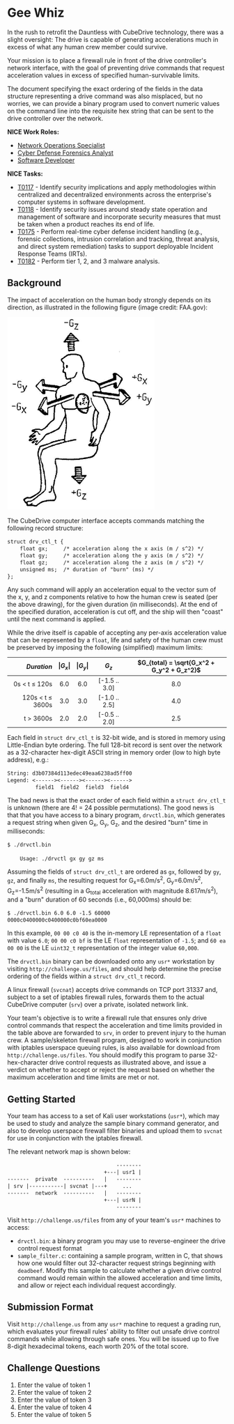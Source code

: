 # Gee Whiz

In the rush to retrofit the Dauntless with CubeDrive technology, there was a slight oversight: The drive is capable of generating accelerations much in excess of what any human crew member could survive.

Your mission is to place a firewall rule in front of the drive controller's network interface, with the goal of preventing drive commands that request acceleration values in excess of specified human-survivable limits.

The document specifying the exact ordering of the fields in the data structure representing a drive command was also misplaced, but no worries, we can provide a binary program used to convert numeric values on the command line into the requisite hex string that can be sent to the drive controller over the network.

**NICE Work Roles:**
- [Network Operations Specialist](https://niccs.cisa.gov/workforce-development/cyber-security-workforce-framework/workroles?name=Network+Operations+Specialist&id=All)
- [Cyber Defense Forensics Analyst](https://niccs.cisa.gov/workforce-development/cyber-security-workforce-framework/workroles?name=Cyber+Defense+forensics+Analyst&id=All)
- [Software Developer](https://niccs.cisa.gov/workforce-development/cyber-security-workforce-framework/workroles?name=Software+Developer&id=All)

**NICE Tasks:**
- [T0117](https://niccs.cisa.gov/workforce-development/cyber-security-workforce-framework/tasks?id=T0117&description=All) - Identify security implications and apply methodologies within centralized and decentralized environments across the enterprise's computer systems in software development.
- [T0118](https://niccs.cisa.gov/workforce-development/cyber-security-workforce-framework/tasks?id=T0118&description=All) - Identify security issues around steady state operation and management of software and incorporate security measures that must be taken when a product reaches its end of life.
- [T0175](https://niccs.cisa.gov/workforce-development/cyber-security-workforce-framework/tasks?id=T0175&description=All) - Perform real-time cyber defense incident handling (e.g., forensic collections, intrusion correlation and tracking, threat analysis, and direct system remediation) tasks to support deployable Incident Response Teams (IRTs).
- [T0182](https://niccs.cisa.gov/workforce-development/cyber-security-workforce-framework/tasks?id=T0182&description=All) - Perform tier 1, 2, and 3 malware analysis.

## Background

The impact of acceleration on the human body strongly depends on its direction, as illustrated in the following figure (image credit: FAA.gov):

![G axes impacting human crew](./g_vec.png "Image credit: FAA.gov")

The CubeDrive computer interface accepts commands matching the following record structure:

```
struct drv_ctl_t {
	float gx;     /* acceleration along the x axis (m / s^2) */
	float gy;     /* acceleration along the y axis (m / s^2) */
	float gz;     /* acceleration along the z axis (m / s^2) */
	unsigned ms;  /* duration of "burn" (ms) */
};
```

Any such command will apply an acceleration equal to the vector sum of the x, y, and z components relative to how the human crew is seated (per the
above drawing), for the given duration (in milliseconds). At the end of the specified duration, acceleration is cut off, and the ship will then "coast" until the next command is applied.

While the drive itself is capable of accepting any per-axis acceleration value that can be represented by a `float`, life and safety of the human
crew must be preserved by imposing the following (simplified) maximum limits:

| $Duration$ | &#124;$G_x$&#124; | &#124;$G_y$&#124; | $G_z$ | $G_{total} = \sqrt{G_x^2 + G_y^2 + G_z^2}$ |
| -------------------: | :---: | :---: | :-----------: | :---: |
|    0s < t &leq; 120s |  6.0  |  6.0  | [-1.5 .. 3.0] |  8.0  |
| 120s < t &leq; 3600s |  3.0  |  3.0  | [-1.0 .. 2.5] |  4.0  |
|            t > 3600s |  2.0  |  2.0  | [-0.5 .. 2.0] |  2.5  |

Each field in `struct drv_ctl_t` is 32-bit wide, and is stored in memory using Little-Endian byte ordering. The full 128-bit record is sent over the network as a 32-character hex-digit ASCII string in memory order (low to high byte address), e.g.:

```
String: d3b07384d113edec49eaa6238ad5ff00
Legend: <------><------><------><------>
         field1  field2  field3  field4
```

The bad news is that the exact order of each field within a `struct drv_ctl_t` is unknown (there are 4! = 24 possible permutations). The good news is that that you have access to a binary program, `drvctl.bin`, which generates a request string when given G<sub>x</sub>, G<sub>y</sub>, G<sub>z</sub>, and the desired "burn" time in milliseconds:

```
$ ./drvctl.bin

	Usage: ./drvctl gx gy gz ms
```

Assuming the fields of `struct drv_ctl_t` are ordered as `gx`, followed by `gy`, `gz`, and finally `ms`, the resulting request for G<sub>x</sub>=6.0m/s<sup>2</sup>, G<sub>y</sub>=6.0m/s<sup>2</sup>, G<sub>z</sub>=-1.5m/s<sup>2</sup> (resulting in a G<sub>total</sub> acceleration with magnitude 8.617m/s<sup>2</sup>), and a "burn" duration of 60 seconds (i.e., 60,000ms) should be:

```
$ ./drvctl.bin 6.0 6.0 -1.5 60000
0000c0400000c0400000c0bf60ea0000
```

In this example, `00 00 c0 40` is the in-memory LE representation of a `float` with value `6.0`; `00 00 c0 bf` is the LE `float` representation of `-1.5`; and `60 ea 00 00` is the LE `uint32_t` representation of the integer value `60,000`.

The `drvctl.bin` binary can be downloaded onto any `usr*` workstation by visiting `http://challenge.us/files`, and should help determine the precise ordering of the fields within a `struct drv_ctl_t` record.

A linux firewall (`svcnat`) accepts drive commands on TCP port 31337 and, subject to a set of iptables firewall rules, forwards them to the actual
CubeDrive computer (`srv`) over a private, isolated network link.

Your team's objective is to write a firewall rule that ensures only drive control commands that respect the acceleration and time limits provided in the table above are forwarded to `srv`, in order to prevent injury to the human crew. A sample/skeleton firewall program, designed to work in conjunction with iptables userspace queuing rules, is also available for download from `http://challenge.us/files`. You should modify this program
to parse 32-hex-character drive control requests as illustrated above, and issue a verdict on whether to accept or reject the request based on whether the maximum acceleration and time limits are met or not.

## Getting Started

Your team has access to a set of Kali user workstations (`usr*`), which may be used to study and analyze the sample binary command generator, and also to develop userspace firewall filter binaries and upload them to `svcnat` for use in conjunction with the iptables firewall.

The relevant network map is shown below:

```
                                   --------
                               +---| usr1 |
-------  private  ----------   |   --------
| srv |-----------| svcnat |---+     ...
-------  network  ----------   |   --------
                               +---| usrN |
                                   --------
```

Visit `http://challenge.us/files` from any of your team's `usr*` machines to access:

  - `drvctl.bin`: a binary program you may use to reverse-engineer the drive
    control request format
  - `sample_filter.c`: containing a sample program, written in C, that shows
    how one would filter out 32-character request strings beginning with
    `deadbeef`. Modify this sample to calculate whether a given drive control
    command would remain within the allowed acceleration and time limits, and
    allow or reject each individual request accordingly.

## Submission Format

Visit `http://challenge.us` from any `usr*` machine to request a grading run, which evaluates your firewall rules' ability to filter out unsafe drive
control commands while allowing through safe ones. You will be issued up to five 8-digit hexadecimal tokens, each worth 20% of the total score.

## Challenge Questions

1. Enter the value of token 1  
2. Enter the value of token 2  
3. Enter the value of token 3  
4. Enter the value of token 4  
5. Enter the value of token 5
